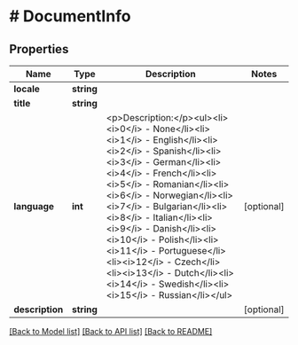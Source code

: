 # # DocumentInfo

## Properties

Name | Type | Description | Notes
------------ | ------------- | ------------- | -------------
**locale** | **string** |  |
**title** | **string** |  |
**language** | **int** | &lt;p&gt;Description:&lt;/p&gt;&lt;ul&gt;&lt;li&gt;&lt;i&gt;0&lt;/i&gt; - None&lt;/li&gt;&lt;li&gt;&lt;i&gt;1&lt;/i&gt; - English&lt;/li&gt;&lt;li&gt;&lt;i&gt;2&lt;/i&gt; - Spanish&lt;/li&gt;&lt;li&gt;&lt;i&gt;3&lt;/i&gt; - German&lt;/li&gt;&lt;li&gt;&lt;i&gt;4&lt;/i&gt; - French&lt;/li&gt;&lt;li&gt;&lt;i&gt;5&lt;/i&gt; - Romanian&lt;/li&gt;&lt;li&gt;&lt;i&gt;6&lt;/i&gt; - Norwegian&lt;/li&gt;&lt;li&gt;&lt;i&gt;7&lt;/i&gt; - Bulgarian&lt;/li&gt;&lt;li&gt;&lt;i&gt;8&lt;/i&gt; - Italian&lt;/li&gt;&lt;li&gt;&lt;i&gt;9&lt;/i&gt; - Danish&lt;/li&gt;&lt;li&gt;&lt;i&gt;10&lt;/i&gt; - Polish&lt;/li&gt;&lt;li&gt;&lt;i&gt;11&lt;/i&gt; - Portuguese&lt;/li&gt;&lt;li&gt;&lt;i&gt;12&lt;/i&gt; - Czech&lt;/li&gt;&lt;li&gt;&lt;i&gt;13&lt;/i&gt; - Dutch&lt;/li&gt;&lt;li&gt;&lt;i&gt;14&lt;/i&gt; - Swedish&lt;/li&gt;&lt;li&gt;&lt;i&gt;15&lt;/i&gt; - Russian&lt;/li&gt;&lt;/ul&gt; | [optional]
**description** | **string** |  | [optional]

[[Back to Model list]](../../README.md#models) [[Back to API list]](../../README.md#endpoints) [[Back to README]](../../README.md)
